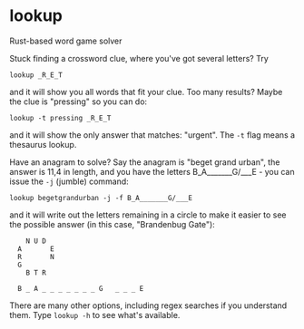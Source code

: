 # lookup
Rust-based word game solver

Stuck finding a crossword clue, where you've got several letters? Try

    lookup _R_E_T

and it will show you all words that fit your clue. Too many results? Maybe the clue is "pressing"
so you can do:

    lookup -t pressing _R_E_T

and it will show the only answer that matches: "urgent". The `-t` flag means a thesaurus lookup.

Have an anagram to solve? Say the anagram is "beget grand urban", the answer is 11,4 in length,
and you have the letters B_A_______G/___E - you can issue the `-j` (jumble) command:

    lookup begetgrandurban -j -f B_A_______G/___E

and it will write out the letters remaining in a circle to make it easier to see the possible
answer (in this case, "Brandenbug Gate"):

        N U D
      A       E
      R       N
      G
        B T R

      B _ A _ _ _ _ _ _ _ G   _ _ _ E

There are many other options, including regex searches if you understand them.
Type `lookup -h` to see what's available.